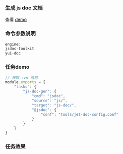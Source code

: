 ### 生成 js doc 文档
查看 [demo](https://github.com/rehorn/nopo/blob/master/test/nopo-test8/nopo.js)

### 命令参数说明
```js
engine:
jsdoc-toolkit
yui-doc
```
### 任务demo
```js
// 获取 svn 信息
module.exports = {
    "tasks": {
        "js-doc-gen": {
            "cmd": "jsdoc",
            "source": "js/",
            "target": "js-doc/",
            "@jsdoc": {
                "conf": "tools/jet-doc-config.conf"
            }
        }
    }
}
```
### 任务效果
